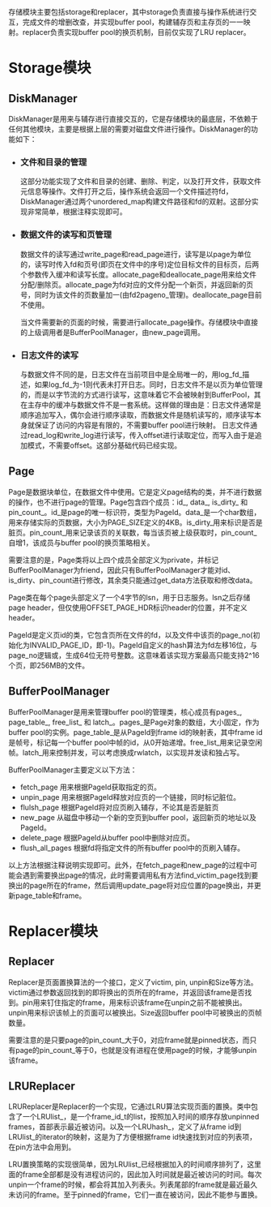 存储模块主要包括storage和replacer，其中storage负责直接与操作系统进行交互，完成文件的增删改查，并实现buffer pool，构建辅存页和主存页的一一映射。replacer负责实现buffer pool的换页机制，目前仅实现了LRU replacer。

# Storage模块
## DiskManager
DiskManager是用来与辅存进行直接交互的，它是存储模块的最底层，不依赖于任何其他模块，主要是根据上层的需要对磁盘文件进行操作。DiskManager的功能如下：

- ### 文件和目录的管理
    这部分功能实现了文件和目录的创建、删除、判定，以及打开文件，获取文件元信息等操作。文件打开之后，操作系统会返回一个文件描述符fd，DiskManager通过两个unordered_map构建文件路径和fd的双射。这部分实现非常简单，根据注释实现即可。
- ### 数据文件的读写和页管理
    数据文件的读写通过write_page和read_page进行，读写是以page为单位的，读写时传入fd和页号(即页在文件中的序号)定位目标文件的目标页，后两个参数传入缓冲和读写长度。allocate_page和deallocate_page用来给文件分配/删除页。allocate_page为fd对应的文件分配一个新页，并返回新的页号，同时为该文件的页数量加一(由fd2pageno_管理)。deallocate_page目前不使用。

    当文件需要新的页面的时候，需要进行allocate_page操作。存储模块中直接的上级调用者是BufferPoolManager，由new_page调用。
- ### 日志文件的读写
    与数据文件不同的是，日志文件在当前项目中是全局唯一的，用log_fd_描述，如果log_fd_为-1则代表未打开日志。同时，日志文件不是以页为单位管理的，而是以字节流的方式进行读写，这意味着它不会被映射到BufferPool，其在主存中的缓冲与数据文件不是一套系统。这样做的理由是：日志文件通常是顺序追加写入，偶尔会进行顺序读取，而数据文件是随机读写的，顺序读写本身就保证了访问的内容是有限的，不需要buffer pool进行映射。
    日志文件通过read_log和write_log进行读写，传入offset进行读取定位，而写入由于是追加模式，不需要offset。这部分基础代码已经实现。
## Page
Page是数据块单位，在数据文件中使用。它是定义page结构的类，并不进行数据的操作，也不进行page的管理。Page包含四个成员：id_, data_, is_dirty_ 和 pin_count_。id_是page的唯一标识符，类型为PageId。data_是一个char数组，用来存储实际的页数据，大小为PAGE_SIZE定义的4KB。is_dirty_用来标识是否是脏页。pin_count_用来记录该页的关联数，每当该页被上级获取时，pin_count_自增1，该成员与buffer pool的换页策略相关。

需要注意的是，Page类将以上四个成员全部定义为private，并标记BufferPoolManager为friend，因此只有BufferPoolManager才能对id、is_dirty、pin_count进行修改，其余类只能通过get_data方法获取和修改data。

Page类在每个page头部定义了一个4字节的lsn，用于日志服务。lsn之后存储page header，但仅使用OFFSET_PAGE_HDR标识header的位置，并不定义header。

PageId是定义页id的类，它包含页所在文件的fd，以及文件中该页的page_no(初始化为INVALID_PAGE_ID，即-1)。PageId自定义的hash算法为fd左移16位，与page_no逻辑或，生成64位无符号整数。这意味着该实现方案最高只能支持2^16个页，即256MB的文件。
## BufferPoolManager
BufferPoolManager是用来管理buffer pool的管理类，核心成员有pages_, page_table_, free_list_ 和 latch_。pages_是Page对象的数组，大小固定，作为buffer pool的实例。page_table_是从PageId到frame id的映射表，其中frame id是帧号，标记每一个buffer pool中帧的id，从0开始递增。free_list_用来记录空闲帧。latch_用来控制并发，可以考虑换成rwlatch，以实现并发读和独占写。

BufferPoolManager主要定义以下方法：
- fetch_page
    用来根据PageId获取指定的页。
- unpin_page
    用来根据PageId释放对应页的一个链接，同时标记脏位。
- flulsh_page
    根据PageId将对应页刷入辅存，不论其是否是脏页
- new_page
    从磁盘中移动一个新的空页到buffer pool，返回新页的地址以及PageId。
- delete_page
    根据PageId从buffer pool中删除对应页。
- flush_all_pages
    根据fd将指定文件的所有buffer pool中的页刷入辅存。

以上方法根据注释说明实现即可。此外，在fetch_page和new_page的过程中可能会遇到需要换出page的情况，此时需要调用私有方法find_victim_page找到要换出的page所在的frame，然后调用update_page将对应位置的page换出，并更新page_table和frame。
# Replacer模块
## Replacer
Replacer是页面置换算法的一个接口，定义了victim, pin, unpin和Size等方法。victim通过参数返回找到的即将换出的页所在的frame，并返回该frame是否找到。pin用来钉住指定的frame，用来标识该frame在unpin之前不能被换出。unpin用来标识该帧上的页面可以被换出。Size返回buffer pool中可被换出的页帧数量。

需要注意的是只要page的pin_count_大于0，对应frame就是pinned状态，而只有page的pin_count_等于0，也就是没有进程在使用page的时候，才能够unpin该frame。
## LRUReplacer
LRUReplacer是Replacer的一个实现，它通过LRU算法实现页面的置换。类中包含了一个LRUlist_，是一个frame_id_t的list，按照加入时间的顺序存放unpinned frames，首部表示最近被访问。以及一个LRUhash_，定义了从frame id到LRUlist_的iterator的映射，这是为了方便根据frame id快速找到对应的列表项，在pin方法中会用到。

LRU置换策略的实现很简单，因为LRUlist_已经根据加入的时间顺序排列了，这里面的frame全部都是没有进程访问的，因此加入时间就是最近被访问的时间。每次unpin一个frame的时候，都会将其加入列表头。列表尾部的frame就是最近最久未访问的frame。至于pinned的frame，它们一直在被访问，因此不能参与置换。
